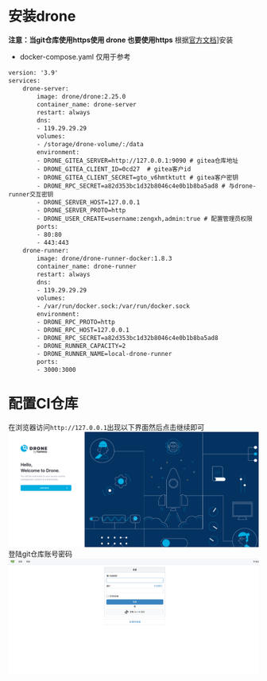 # 安装drone
**注意：当git仓库使用https使用 drone 也要使用https**
根据[官方文档](https://docs.drone.io/)]安装
* docker-compose.yaml 仅用于参考
```docker compose
version: '3.9'
services:
	drone-server:
		image: drone/drone:2.25.0
		container_name: drone-server
		restart: always
		dns:
		- 119.29.29.29
		volumes:
		- /storage/drone-volume/:/data
		environment:
		- DRONE_GITEA_SERVER=http://127.0.0.1:9090 # gitea仓库地址
		- DRONE_GITEA_CLIENT_ID=0cd27  # gitea客户id
		- DRONE_GITEA_CLIENT_SECRET=gto_v6hmtktutt # gitea客户密钥
		- DRONE_RPC_SECRET=a82d353bc1d32b8046c4e0b1b8ba5ad8 # 与drone-runner交互密钥
		- DRONE_SERVER_HOST=127.0.0.1
		- DRONE_SERVER_PROTO=http
		- DRONE_USER_CREATE=username:zengxh,admin:true # 配置管理员权限
		ports:
		- 80:80
		- 443:443
	drone-runner:
		image: drone/drone-runner-docker:1.8.3
		container_name: drone-runner
		restart: always
		dns:
		- 119.29.29.29
		volumes:
		- /var/run/docker.sock:/var/run/docker.sock
		environment:
		- DRONE_RPC_PROTO=http
		- DRONE_RPC_HOST=127.0.0.1
		- DRONE_RPC_SECRET=a82d353bc1d32b8046c4e0b1b8ba5ad8
		- DRONE_RUNNER_CAPACITY=2
		- DRONE_RUNNER_NAME=local-drone-runner
		ports:
		- 3000:3000
```

# 配置CI仓库
在浏览器访问`http://127.0.0.1`出现以下界面然后点击继续即可
![](./image/1.png)
登陆git仓库账号密码
![](./image/2.png)